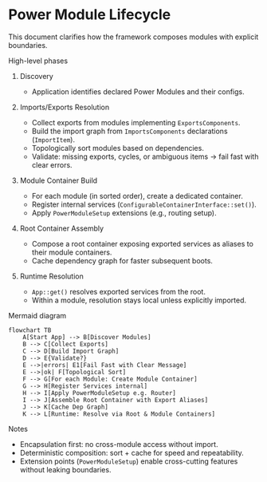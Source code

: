 # Power Module Lifecycle

This document clarifies how the framework composes modules with explicit boundaries.

High-level phases
1) Discovery
   - Application identifies declared Power Modules and their configs.

2) Imports/Exports Resolution
   - Collect exports from modules implementing `ExportsComponents`.
   - Build the import graph from `ImportsComponents` declarations (`ImportItem`).
   - Topologically sort modules based on dependencies.
   - Validate: missing exports, cycles, or ambiguous items → fail fast with clear errors.

3) Module Container Build
   - For each module (in sorted order), create a dedicated container.
   - Register internal services (`ConfigurableContainerInterface::set()`).
   - Apply `PowerModuleSetup` extensions (e.g., routing setup).

4) Root Container Assembly
   - Compose a root container exposing exported services as aliases to their module containers.
   - Cache dependency graph for faster subsequent boots.

5) Runtime Resolution
   - `App::get()` resolves exported services from the root.
   - Within a module, resolution stays local unless explicitly imported.

Mermaid diagram

```mermaid
flowchart TB
    A[Start App] --> B[Discover Modules]
    B --> C[Collect Exports]
    C --> D[Build Import Graph]
    D --> E{Validate?}
    E -->|errors| E1[Fail Fast with Clear Message]
    E -->|ok| F[Topological Sort]
    F --> G[For each Module: Create Module Container]
    G --> H[Register Services internal]
    H --> I[Apply PowerModuleSetup e.g. Router]
    I --> J[Assemble Root Container with Export Aliases]
    J --> K[Cache Dep Graph]
    K --> L[Runtime: Resolve via Root & Module Containers]
```

Notes
- Encapsulation first: no cross-module access without import.
- Deterministic composition: sort + cache for speed and repeatability.
- Extension points (`PowerModuleSetup`) enable cross-cutting features without leaking boundaries.